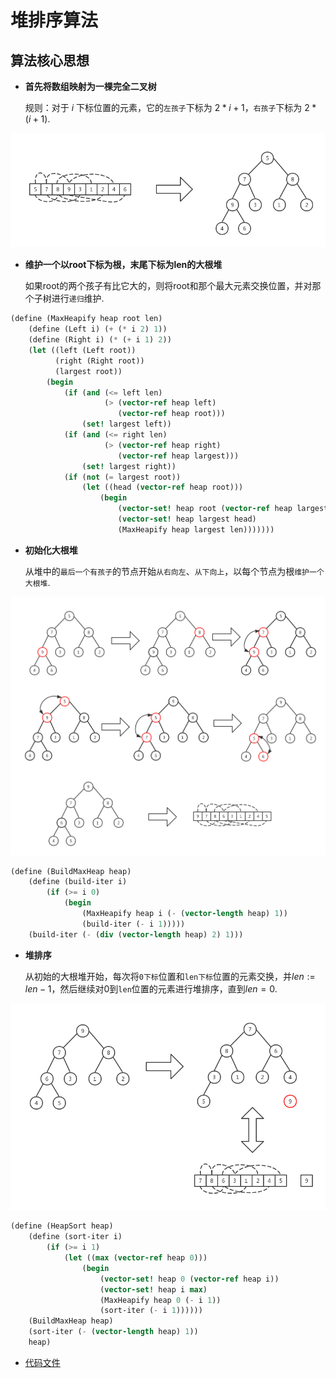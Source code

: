 # 堆排序算法

## 算法核心思想

- **首先将数组映射为一棵完全二叉树**

  规则：对于 $i$ 下标位置的元素，它的`左孩子`下标为 $2*i+1$，`右孩子`下标为 $2*(i+1)​$.

![](imgs/heapa.png)

- **维护一个以root下标为根，末尾下标为len的大根堆**

  如果root的两个孩子有比它大的，则将root和那个最大元素交换位置，并对那个子树进行`递归`维护.

```scheme
(define (MaxHeapify heap root len)
    (define (Left i) (+ (* i 2) 1))
    (define (Right i) (* (+ i 1) 2))
    (let ((left (Left root))
          (right (Right root))
          (largest root))
        (begin
            (if (and (<= left len)
                     (> (vector-ref heap left)
                        (vector-ref heap root)))
                (set! largest left))
            (if (and (<= right len)
                     (> (vector-ref heap right)
                        (vector-ref heap largest)))
                (set! largest right))
            (if (not (= largest root))
                (let ((head (vector-ref heap root)))
                    (begin
                        (vector-set! heap root (vector-ref heap largest))
                        (vector-set! heap largest head)
                        (MaxHeapify heap largest len)))))))
```

- **初始化大根堆**

  从堆中的`最后一个有孩子`的节点开始`从右向左`、`从下向上`，以每个节点为根`维护一个大根堆`.

![](imgs/heapb.png)

```scheme
(define (BuildMaxHeap heap)
    (define (build-iter i)
        (if (>= i 0)
            (begin
                (MaxHeapify heap i (- (vector-length heap) 1))
                (build-iter (- i 1)))))
    (build-iter (- (div (vector-length heap) 2) 1)))
```

- **堆排序**

  从初始的大根堆开始，每次将`0下标`位置和`len下标`位置的元素交换，并$len := len-1$，然后继续对0到`len`位置的元素进行堆排序，直到$len=0$.

![](imgs/heapc.png)

```scheme
(define (HeapSort heap)
    (define (sort-iter i)
        (if (>= i 1)
            (let ((max (vector-ref heap 0)))
                (begin
                    (vector-set! heap 0 (vector-ref heap i))
                    (vector-set! heap i max)
                    (MaxHeapify heap 0 (- i 1))
                    (sort-iter (- i 1))))))
    (BuildMaxHeap heap)
    (sort-iter (- (vector-length heap) 1))
    heap)
```

- [代码文件](HeapSort.scm)

